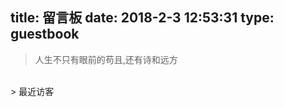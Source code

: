 title: 留言板
date: 2018-2-3 12:53:31
type: guestbook
---

<blockquote class="blockquote-center">人生不只有眼前的苟且,还有诗和远方</blockquote>

<br/>
> 最近访客

<div class="ds-recent-visitors" data-num-items="28" data-avatar-size="42" id="ds-recent-visitors"></div>
